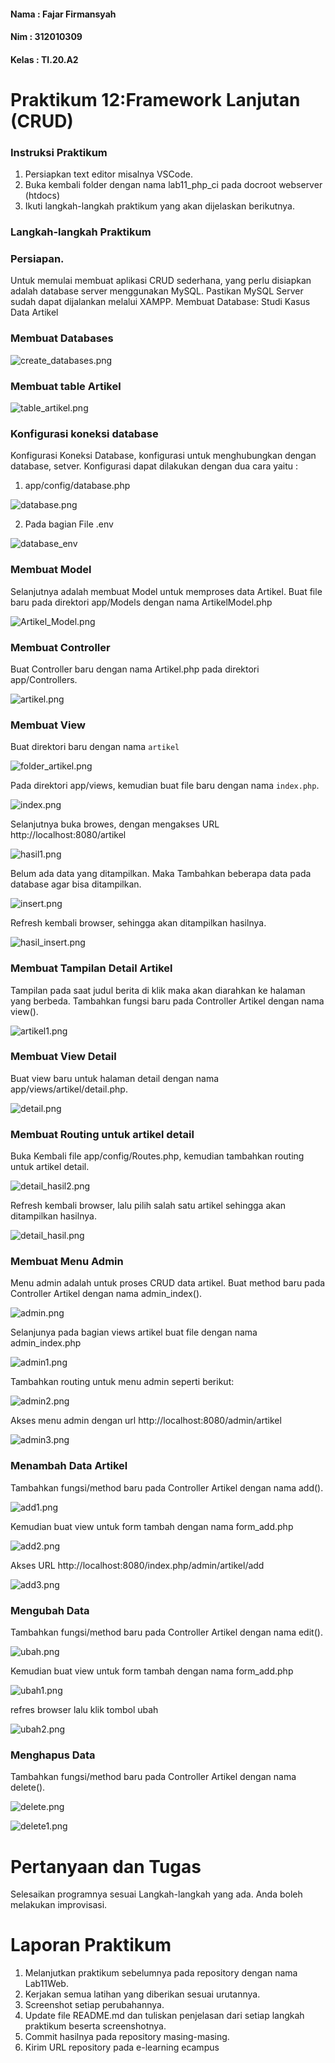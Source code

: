 #### Nama   : Fajar Firmansyah
#### Nim    : 312010309
#### Kelas  : TI.20.A2


# Praktikum 12:Framework Lanjutan (CRUD)


### Instruksi Praktikum

1. Persiapkan text editor misalnya VSCode.
2. Buka kembali folder dengan nama lab11_php_ci pada docroot webserver (htdocs)
3. Ikuti langkah-langkah praktikum yang akan dijelaskan berikutnya.

### Langkah-langkah Praktikum
### Persiapan.

Untuk memulai membuat aplikasi CRUD sederhana, yang perlu disiapkan adalah
database server menggunakan MySQL. Pastikan MySQL Server sudah dapat dijalankan
melalui XAMPP.
Membuat Database: Studi Kasus Data Artikel

### Membuat Databases 

![create_databases.png](img/create_databases.png)

### Membuat table Artikel

![table_artikel.png](img/table_artikel.png)

### Konfigurasi koneksi database

Konfigurasi Koneksi Database, konfigurasi untuk menghubungkan dengan database, setver. Konfigurasi dapat dilakukan dengan dua cara yaitu :

1. app/config/database.php

![database.png](img/database.png)

2. Pada bagian File .env 

![database_env](img/database_env.png)

### Membuat Model
Selanjutnya adalah membuat Model untuk memproses data Artikel. Buat file baru pada
direktori app/Models dengan nama ArtikelModel.php

![Artikel_Model.png](img/Artikel_Model.png)

### Membuat Controller

Buat Controller baru dengan nama Artikel.php pada direktori app/Controllers.

![artikel.png](img/artikel.png)

### Membuat View

Buat direktori baru dengan nama `artikel` 

![folder_artikel.png](img/folder_artikel.png)

Pada direktori app/views, kemudian buat file
baru dengan nama `index.php`.

![index.png](img/index.png)

Selanjutnya buka browes, dengan mengakses URL http://localhost:8080/artikel

![hasil1.png](img/hasil1.png)

Belum ada data yang ditampilkan. Maka Tambahkan beberapa data pada database agar bisa ditampilkan.

![insert.png](img/insert.png)

Refresh kembali browser, sehingga akan ditampilkan hasilnya.

![hasil_insert.png](img/hasil_insert.png)

### Membuat Tampilan Detail Artikel

Tampilan pada saat judul berita di klik maka akan diarahkan ke halaman yang berbeda. Tambahkan fungsi baru pada Controller Artikel dengan nama view().

![artikel1.png](img/artikel1.png)

### Membuat View Detail

Buat view baru untuk halaman detail dengan nama app/views/artikel/detail.php.

![detail.png](img/detail.png)

### Membuat Routing untuk artikel detail

Buka Kembali file app/config/Routes.php, kemudian tambahkan routing untuk artikel detail.

![detail_hasil2.png](img/detail_hasil2.png)

Refresh kembali browser, lalu pilih salah satu artikel sehingga akan ditampilkan hasilnya.

![detail_hasil.png](img/detail_hasil.png)

### Membuat Menu Admin

Menu admin adalah untuk proses CRUD data artikel. Buat method baru pada Controller Artikel dengan nama admin_index().

![admin.png](img/admin.png)

Selanjunya pada bagian views artikel buat file dengan nama admin_index.php

![admin1.png](img/admin1.png)

Tambahkan routing untuk menu admin seperti berikut:

![admin2.png](img/admin2.png)

Akses menu admin dengan url http://localhost:8080/admin/artikel

![admin3.png](img/admin3.png)

### Menambah Data Artikel

Tambahkan fungsi/method baru pada Controller Artikel dengan nama add().

![add1.png](img/add1.png)

Kemudian buat view untuk form tambah dengan nama form_add.php

![add2.png](img/add2.png)

Akses URL http://localhost:8080/index.php/admin/artikel/add

![add3.png](img/add3.png)


### Mengubah Data

Tambahkan fungsi/method baru pada Controller Artikel dengan nama edit().

![ubah.png](img/ubah.png)

Kemudian buat view untuk form tambah dengan nama form_add.php

![ubah1.png](img/ubah1.png)

refres browser lalu klik tombol ubah 


![ubah2.png](img/ubah2.png)


### Menghapus Data

Tambahkan fungsi/method baru pada Controller Artikel dengan nama delete().

![delete.png](img/delete.png)

![delete1.png](img/delete1.png)


# Pertanyaan dan Tugas

Selesaikan programnya sesuai Langkah-langkah yang ada. Anda boleh melakukan improvisasi.

# Laporan Praktikum
1. Melanjutkan praktikum sebelumnya pada repository dengan nama Lab11Web.
2. Kerjakan semua latihan yang diberikan sesuai urutannya.
3. Screenshot setiap perubahannya.
4. Update file README.md dan tuliskan penjelasan dari setiap langkah praktikum beserta screenshotnya.
5. Commit hasilnya pada repository masing-masing.
6. Kirim URL repository pada e-learning ecampus

